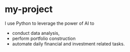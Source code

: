 # my-project

I use Python to leverage the power of AI to 
- conduct data analysis,
- perform portfolio construction
- automate daily financial and investment related tasks. 
